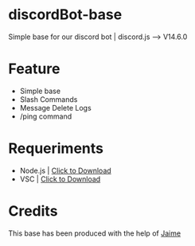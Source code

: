 # discordBot-base
Simple base for our discord bot | discord.js --> V14.6.0

# Feature
- Simple base
- Slash Commands
- Message Delete Logs
- /ping command

# Requeriments
- Node.js | [Click to Download](https://nodejs.org/en/download/)
- VSC | [Click to Download](https://code.visualstudio.com/download)

# Credits

This base has been produced with the help of [Jaime](https://github.com/Jaimeetxebarria)

